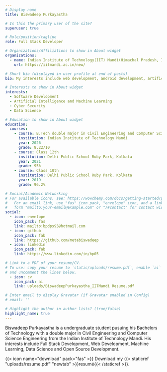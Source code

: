 ```yaml
---
# Display name
title: Biswadeep Purkayastha

# Is this the primary user of the site?
superuser: true

# Role/position/tagline
role: Full Stack Developer

# Organizations/Affiliations to show in About widget
organizations:
  - name: Indian Institute of Technology(IIT) Mandi(Himachal Pradesh, India)
    url: https://iitmandi.ac.in/new/

# Short bio (displayed in user profile at end of posts)
bio: My interests include web development, android development, artificial intelligence, machine learning, data science and cyber security.

# Interests to show in About widget
interests:
  - Software Development
  - Artificial Intelligence and Machine Learning
  - Cyber Security
  - Data Science

# Education to show in About widget
education:
  courses:
    - course: B.Tech double major in Civil Engineering and Computer Science Engineering
      institution: Indian Institute of Technology Mandi
      year: 2026
      grade: 8.22/10
    - course: Class 12th
      institution: Delhi Public School Ruby Park, Kolkata
      year: 2021
      grade: 95%
    - course: Class 10th
      institution: Delhi Public School Ruby Park, Kolkata
      year: 2019
      grade: 96.2%

# Social/Academic Networking
# For available icons, see: https://wowchemy.com/docs/getting-started/page-builder/#icons
#   For an email link, use "fas" icon pack, "envelope" icon, and a link in the
#   form "mailto:your-email@example.com" or "/#contact" for contact widget.
social:
  - icon: envelope
    icon_pack: fas
    link: mailto:bpdps95@hotmail.com
  - icon: github
    icon_pack: fab
    link: https://github.com/metabiswadeep
  - icon: linkedin
    icon_pack: fab
    link: https://www.linkedin.com/in/bp05

# Link to a PDF of your resume/CV.
# To use: copy your resume to `static/uploads/resume.pdf`, enable `ai` icons in `params.toml`,
# and uncomment the lines below.
  - icon: cv
    icon_pack: ai
    link: uploads/BiswadeepPurkayastha_IITMandi Resume.pdf

# Enter email to display Gravatar (if Gravatar enabled in Config)
# email: ''

# Highlight the author in author lists? (true/false)
highlight_name: true
---
```


Biswadeep Purkayastha is a undergraduate student pusuing his Bachelors of Technology with a double major in Civil Engineering and Computer Science Engineering from the Indian Institute of Technology Mandi. His interests include Full Stack Development, Web Development, Machine Learning, Data Science and Open Source Development.


{{< icon name="download" pack="fas" >}} Download my {{< staticref "uploads/resume.pdf" "newtab" >}}resumé{{< /staticref >}}.
